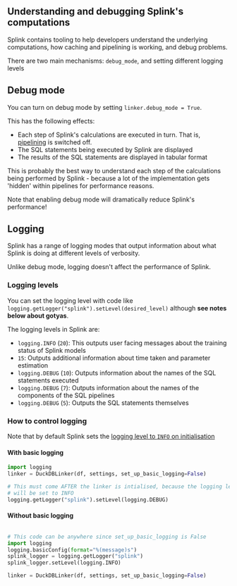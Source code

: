 ## Understanding and debugging Splink's computations

Splink contains tooling to help developers understand the underlying computations, how caching and pipelining is working, and debug problems.

There are two main mechanisms: `debug_mode`, and setting different logging levels

## Debug mode

You can turn on debug mode by setting `linker.debug_mode = True`.

This has the following effects:

- Each step of Splink's calculations are executed in turn. That is, [pipelining](https://moj-analytical-services.github.io/splink/dev_guides/caching.html) is switched off.
- The SQL statements being executed by Splink are displayed
- The results of the SQL statements are displayed in tabular format

This is probably the best way to understand each step of the calculations being performed by Splink - because a lot of the implementation gets 'hidden' within pipelines for performance reasons.

Note that enabling debug mode will dramatically reduce Splink's performance!

## Logging

Splink has a range of logging modes that output information about what Splink is doing at different levels of verbosity.

Unlike debug mode, logging doesn't affect the performance of Splink.

### Logging levels

You can set the logging level with code like `logging.getLogger("splink").setLevel(desired_level)` although **see notes below about gotyas**.

The logging levels in Splink are:

- `logging.INFO` (`20`): This outputs user facing messages about the training status of Splink models
- `15`: Outputs additional information about time taken and parameter estimation
- `logging.DEBUG` (`10`): Outputs information about the names of the SQL statements executed
- `logging.DEBUG` (`7`): Outputs information about the names of the components of the SQL pipelines
- `logging.DEBUG` (`5`): Outputs the SQL statements themselves

### How to control logging

Note that by default Splink sets the [logging level to `INFO` on initialisation](https://github.com/moj-analytical-services/splink/blob/44304126acf3a3292810f1bc209f644e3691ee3a/splink/linker.py#L135)

#### With basic logging

```python
import logging
linker = DuckDBLinker(df, settings, set_up_basic_logging=False)

# This must come AFTER the linker is intialised, because the logging level
# will be set to INFO
logging.getLogger("splink").setLevel(logging.DEBUG)
```

#### Without basic logging

```python

# This code can be anywhere since set_up_basic_logging is False
import logging
logging.basicConfig(format="%(message)s")
splink_logger = logging.getLogger("splink")
splink_logger.setLevel(logging.INFO)

linker = DuckDBLinker(df, settings, set_up_basic_logging=False)
```
